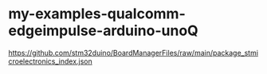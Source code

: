 # my-examples-qualcomm-edgeimpulse-arduino-unoQ
https://github.com/stm32duino/BoardManagerFiles/raw/main/package_stmicroelectronics_index.json
